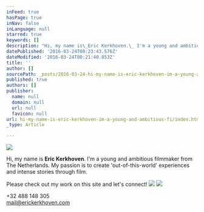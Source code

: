 ```yaml
---
inFeed: true
hasPage: true
inNav: false
inLanguage: null
starred: true
keywords: []
description: "Hi, my name is\_Eric Kerkhoven.\_ I'm a young and ambitious filmmaker from The Netherlands.\_My passion is to create 'out-of-this-world' experiences and intense stories through film."
datePublished: '2016-03-24T00:23:43.576Z'
dateModified: '2016-03-24T00:21:40.853Z'
title: ''
author: []
sourcePath: _posts/2016-03-24-hi-my-name-is-eric-kerkhoven-im-a-young-and-ambitious-fi.md
published: true
authors: []
publisher:
  name: null
  domain: null
  url: null
  favicon: null
url: hi-my-name-is-eric-kerkhoven-im-a-young-and-ambitious-fi/index.html
_type: Article

---
```

![](https://the-grid-user-content.s3-us-west-2.amazonaws.com/1910930f-8a59-400f-8b19-cc75bd46dcaa.jpg)

Hi, my name is **Eric Kerkhoven**.  I'm a young and ambitious filmmaker from The Netherlands. My passion is to create 'out-of-this-world' experiences and intense stories through film.

Please check out my work on this site and let's connect!
![](https://the-grid-user-content.s3-us-west-2.amazonaws.com/7f0bdd77-ad95-47f8-adf4-457474bd12e5.png)
![](https://the-grid-user-content.s3-us-west-2.amazonaws.com/1363c4f0-04ab-47d2-a8de-e0f61b23592a.png)

+32 488 148 305  
mail@erickerkhoven.com